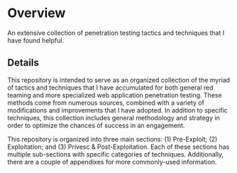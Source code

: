 # Overview
An extensive collection of penetration testing tactics and techniques that I have found helpful.

## Details
This repository is intended to serve as an organized collection of the myriad of tactics and techniques that I have accumulated for both general red teaming and more specialized web application penetration testing. These methods come from numerous sources, combined with a variety of modifications and improvements that I have adopted. In addition to specific techniques, this collection includes general methodology and strategy in order to optimize the chances of success in an engagement.

This repository is organized into three main sections: (1) Pre-Exploit; (2) Exploitation; and (3) Privesc & Post-Exploitation. Each of these sections has multiple sub-sections with specific categories of techniques. Additionally, there are a couple of appendixes for more commonly-used information.
